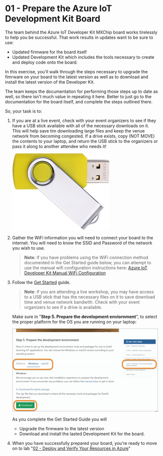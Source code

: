 # 01 - Prepare the Azure IoT Development Kit Board

The team behind the Azure IoT Developer Kit MXChip board works tirelessly to help you be successful.  That work results in updates want to be sure to use:

  - Updated firmware for the board itself
  - Updated Development Kit which includes the tools necessary to create and deploy code onto the board. 

In this exercise, you'll walk through the steps necessary to upgrade the fimrware on your board to the latest version as well as to download and install the latest version of the Developer Kit.  

The team keeps the documentation for performing those steps up to date as well, so there isn't much value in repeating it here.  Better to just go to the documentation for the board itself, and complete the steps outlined there. 

So, your task is to:

1. If you are at a live event, check with your event organizers to see if they have a USB stick available with all of the necessary downloads on it.  This will help save tim downloading large files and keep the venue network from becoming congested.  If a drive exists, copy (NOT MOVE) the contents to your laptop, and return the USB stick to the organizers or pass it along to another attendee who needs it!

    ![USB Stick](images/usbstick.png)

1. Gather the WiFi information you will need to connect your board to the internet.  You will need to know the SSID and Password of the network you wish to use.

    > **Note**:  If you have problems using the WiFi connection method documented in the Get Started guide below, you can attempt to use the manual wifi configuration instructions here: <a href="https://github.com/BretStateham/azure-iot-devkit-manual-wifi" target="blank">Azure IoT Developer Kit Manual WiFi Configuration</a>

1. Follow the <a href="https://microsoft.github.io/azure-iot-developer-kit/docs/get-started/" target="_blank">Get Started</a> guide.

    > **Note**: If you are attending a live workshop, you may have access to a USB stick that has the necessary files on it to save download time and venue network bandwith.  Check with your event organizers to see if a drive is available.

    Make sure in "**Step 5. Prepare the development enviornment**", to select the proper platform for the OS you are running on your laptop:

    ![Screen shot of the Step 5 documentation from the get started guide](images/step5platformselection.png)

    As you complete the Get Started Guide you will

      - Upgrade the firmware to the latest version
      - Download and install the lasted Development Kit for the board.

1. When you have successfully prepared your board, you're ready to move on to lab "[02 - Deploy and Verify Your Resources in Azure](./flysimexpress-02.md)"
